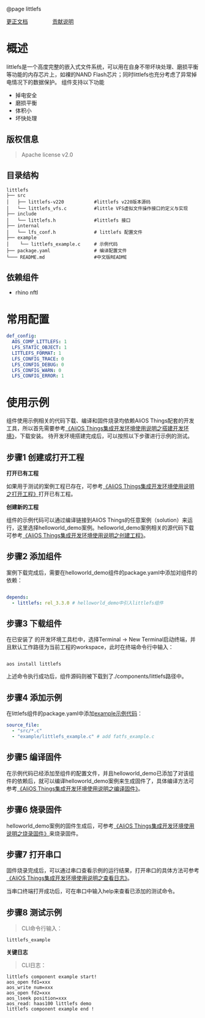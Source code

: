 @page littlefs

[更正文档](https://gitee.com/alios-things/littlefs/edit/rel_3.3.0/README.md) &emsp;&emsp;&emsp;&emsp; [贡献说明](https://help.aliyun.com/document_detail/302301.html)

# 概述
littlefs是一个高度完整的嵌入式文件系统，可以用在自身不带坏块处理、磨损平衡等功能的内存芯片上，如裸的NAND Flash芯片；同时littlefs也充分考虑了异常掉电情况下的数据保护。
组件支持以下功能
- 掉电安全
- 磨损平衡
- 体积小
- 坏快处理

## 版权信息
> Apache license v2.0

## 目录结构
```tree
littlefs
├── src
│   ├── littlefs-v220           #littlefs v220版本源码
│   └── littlefs_vfs.c          #little VFS虚拟文件操作接口的定义与实现
├── include
│   └── littlefs.h              #littlefs 接口
├── internal
│   └── lfs_conf.h              # littlefs 配置文件
├── example
│    └── littlefs_example.c     # 示例代码
├── package.yaml                # 编译配置文件
└─── README.md                  #中文版README
```
## 依赖组件
- rhino nftl

# 常用配置

```yaml
def_config:
  AOS_COMP_LITTLEFS: 1
  LFS_STATIC_OBJECT: 1
  LITTLEFS_FORMAT: 1
  LFS_CONFIG_TRACE: 0
  LFS_CONFIG_DEBUG: 0
  LFS_CONFIG_WARN: 0
  LFS_CONFIG_ERROR: 1
```

# 使用示例

组件使用示例相关的代码下载、编译和固件烧录均依赖AliOS Things配套的开发工具，所以首先需要参考[《AliOS Things集成开发环境使用说明之搭建开发环境》](https://help.aliyun.com/document_detail/302378.html)，下载安装。
待开发环境搭建完成后，可以按照以下步骤进行示例的测试。

## 步骤1 创建或打开工程

**打开已有工程**

如果用于测试的案例工程已存在，可参考[《AliOS Things集成开发环境使用说明之打开工程》](https://help.aliyun.com/document_detail/302381.html)打开已有工程。

**创建新的工程**

组件的示例代码可以通过编译链接到AliOS Things的任意案例（solution）来运行，这里选择helloworld_demo案例。helloworld_demo案例相关的源代码下载可参考[《AliOS Things集成开发环境使用说明之创建工程》](https://help.aliyun.com/document_detail/302379.html)。

## 步骤2 添加组件

案例下载完成后，需要在helloworld_demo组件的package.yaml中添加对组件的依赖：

```yaml

depends:
  - littlefs: rel_3.3.0 # helloworld_demo中引入littlefs组件

```

## 步骤3 下载组件

在已安装了  的开发环境工具栏中，选择Terminal -> New Terminal启动终端，并且默认工作路径为当前工程的workspace，此时在终端命令行中输入：

```shell

aos install littlefs

```

上述命令执行成功后，组件源码则被下载到了./components/littlefs路径中。

## 步骤4 添加示例

在littlefs组件的package.yaml中添加[example示例代码](https://gitee.com/alios-things/littlefs/tree/rel_3.3.0/example)：

```yaml
source_file:
  - "src/*.c"
  - "example/littlefs_example.c" # add fatfs_example.c
```

## 步骤5 编译固件

在示例代码已经添加至组件的配置文件，并且helloworld_demo已添加了对该组件的依赖后，就可以编译helloworld_demo案例来生成固件了，具体编译方法可参考[《AliOS Things集成开发环境使用说明之编译固件》](https://help.aliyun.com/document_detail/302384.html)。

## 步骤6 烧录固件

helloworld_demo案例的固件生成后，可参考[《AliOS Things集成开发环境使用说明之烧录固件》](https://help.aliyun.com/document_detail/302383.html)来烧录固件。

## 步骤7 打开串口

固件烧录完成后，可以通过串口查看示例的运行结果，打开串口的具体方法可参考[《AliOS Things集成开发环境使用说明之查看日志》](https://help.aliyun.com/document_detail/302382.html)。

当串口终端打开成功后，可在串口中输入help来查看已添加的测试命令。

## 步骤8 测试示例
> CLI命令行输入：

```shell
littlefs_example
```

**关键日志**
> CLI日志：

```shell
littlefs component example start!
aos_open fd1=xxx
aos_write num=xxx
aos_open fd2=xxx
aos_lseek position=xxx
aos_read: haas100 littlefs demo
littlefs component example end !
```



